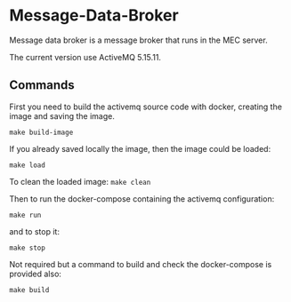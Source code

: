 

# Message-Data-Broker

Message data broker is a message broker that runs in the MEC server.

The current version use ActiveMQ 5.15.11.

## Commands

First you need to build the activemq source code with docker, creating the image and saving the image.

`make build-image`

If you already saved locally the image, then the image could be loaded:

`make load` 

To clean the loaded image:
`make clean`

Then to run the docker-compose containing the activemq configuration:

`make run` 

and to stop it:

`make stop`


Not required but a command to build and check the docker-compose is provided also:

`make build` 